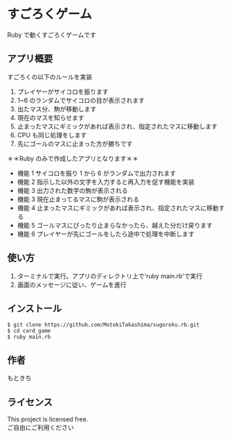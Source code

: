 # すごろくゲーム

Ruby で動くすごろくゲームです

## アプリ概要

すごろくの以下のルールを実装

1. プレイヤーがサイコロを振ります
2. 1~6 のランダムでサイコロの目が表示されます
3. 出たマス分、駒が移動します
4. 現在のマスを知らせます
5. 止まったマスにギミックがあれば表示され、指定されたマスに移動します
6. CPU も同じ処理をします
7. 先にゴールのマスに止まった方が勝ちです

＊＊Ruby のみで作成したアプリとなります＊＊

- 機能 1 サイコロを振り 1 から 6 がランダムで出力されます
- 機能 2 指示した以外の文字を入力すると再入力を促す機能を実装
- 機能 3 出力された数字の駒が表示される
- 機能 3 現在止まってるマスに駒が表示される
- 機能 4 止まったマスにギミックがあれば表示され、指定されたマスに移動する
- 機能 5 ゴールマスにぴったり止まらなかったら、越えた分だけ戻ります
- 機能 6 プレイヤーが先にゴールをしたら途中で処理を中断します

## 使い方

1. ターミナルで実行。アプリのディレクトリ上で'ruby main.rb'で実行
2. 画面のメッセージに従い、ゲームを進行

## インストール

```
$ git clone https://github.com/MotokiTakashima/sugoroku.rb.git
$ cd card_game
$ ruby main.rb
```

## 作者

もときち

## ライセンス

This project is licensed free.  
ご自由にご利用ください
